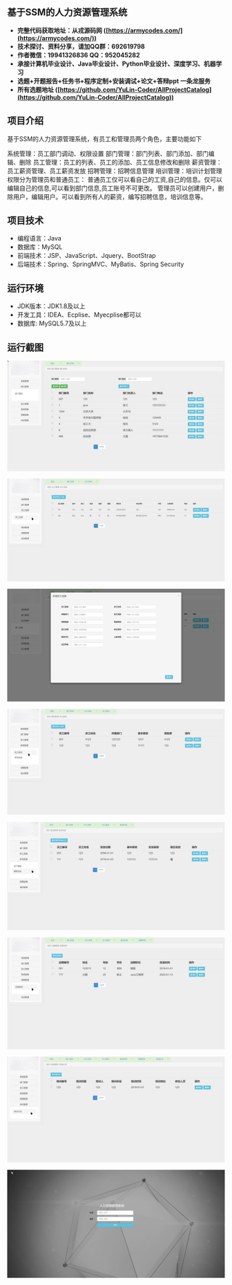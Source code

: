 ## 基于SSM的人力资源管理系统

- <b>完整代码获取地址：从戎源码网 ([https://armycodes.com/](https://armycodes.com/))</b>
- <b>技术探讨、资料分享，请加QQ群：692619798</b> 
- <b>作者微信：19941326836  QQ：952045282</b> 
- <b>承接计算机毕业设计、Java毕业设计、Python毕业设计、深度学习、机器学习</b>
- <b>选题+开题报告+任务书+程序定制+安装调试+论文+答辩ppt 一条龙服务</b>
- <b>所有选题地址 ([https://github.com/YuLin-Coder/AllProjectCatalog](https://github.com/YuLin-Coder/AllProjectCatalog)) </b>

## 项目介绍
基于SSM的人力资源管理系统，有员工和管理员两个角色，主要功能如下

系统管理：员工部门调动、权限设置 
部门管理：部门列表、部门添加、部门编辑、删除 
员工管理：员工的列表、员工的添加、员工信息修改和删除
薪资管理：员工薪资管理、员工薪资发放 
招聘管理：招聘信息管理 
培训管理：培训计划管理 
权限分为管理员和普通员工：
普通员工仅可以看自己的工资,自己的信息。仅可以编辑自己的信息,可以看到部门信息,员工账号不可更改。
管理员可以创建用户，删除用户，编辑用户。可以看到所有人的薪资，编写招聘信息，培训信息等。

## 项目技术
- 编程语言：Java
- 数据库：MySQL
- 前端技术：JSP、JavaScript、Jquery、BootStrap
- 后端技术：Spring、SpringMVC、MyBatis、Spring Security

## 运行环境
- JDK版本：JDK1.8及以上
- 开发工具：IDEA、Ecplise、Myecplise都可以
- 数据库: MySQL5.7及以上

## 运行截图
![](screenshot/1.png)

![](screenshot/2.png)

![](screenshot/3.png)

![](screenshot/4.png)

![](screenshot/5.png)

![](screenshot/6.png)

![](screenshot/7.png)

![](screenshot/8.png)
